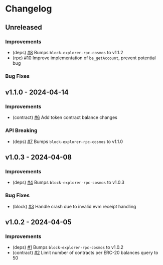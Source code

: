 <!--
Guiding Principles:

Changelogs are for humans, not machines.
There should be an entry for every single version.
The same types of changes should be grouped.
Versions and sections should be linkable.
The latest version comes first.
The release date of each version is displayed.
Mention whether you follow Semantic Versioning.

Usage:

Change log entries are to be added to the Unreleased section under the
appropriate stanza (see below). Each entry should ideally include a tag and
the GitHub issue reference in the following format:

* (<tag>) \#<issue-number> message

Tag must include `sql` if having any changes relate to schema

The issue numbers will later be link-ified during the release process,
so you do not have to worry about including a link manually, but you can if you wish.

Types of changes (Stanzas):

"Features" for new features.
"Improvements" for changes in existing functionality.
"Deprecated" for soon-to-be removed features.
"Bug Fixes" for any bug fixes.
"Schema Breaking" for breaking SQL Schema.
"API Breaking" for breaking API.

If any PR belong to multiple types of change, reference it into all types with only ticket id, no need description (convention)

Ref: https://keepachangelog.com/en/1.0.0/
-->

<!--
Templates for Unreleased:

## Unreleased

### Features

### Improvements

### Bug Fixes

### Schema Breaking

### API Breaking
-->

# Changelog

## Unreleased

### Improvements

- (deps) [#8](https://github.com/bcdevtools/evm-block-explorer-rpc-cosmos/pull/8) Bumps `block-explorer-rpc-cosmos` to v1.1.2
- (rpc) [#10](https://github.com/bcdevtools/evm-block-explorer-rpc-cosmos/pull/10) Improve implementation of `be_getAccount`, prevent potential bug

### Bug Fixes

## v1.1.0 - 2024-04-14

### Improvements

- (contract) [#6](https://github.com/bcdevtools/evm-block-explorer-rpc-cosmos/pull/6) Add token contract balance changes

### API Breaking

- (deps) [#7](https://github.com/bcdevtools/evm-block-explorer-rpc-cosmos/pull/7) Bumps `block-explorer-rpc-cosmos` to v1.1.0

## v1.0.3 - 2024-04-08

### Improvements

- (deps) [#4](https://github.com/bcdevtools/evm-block-explorer-rpc-cosmos/pull/4) Bumps `block-explorer-rpc-cosmos` to v1.0.3

### Bug Fixes

- (block) [#3](https://github.com/bcdevtools/evm-block-explorer-rpc-cosmos/pull/3) Handle crash due to invalid evm receipt handling

## v1.0.2 - 2024-04-05

### Improvements

- (deps) [#1](https://github.com/bcdevtools/evm-block-explorer-rpc-cosmos/pull/1) Bumps `block-explorer-rpc-cosmos` to v1.0.2
- (contract) [#2](https://github.com/bcdevtools/evm-block-explorer-rpc-cosmos/pull/2) Limit number of contracts per ERC-20 balances query to 50
